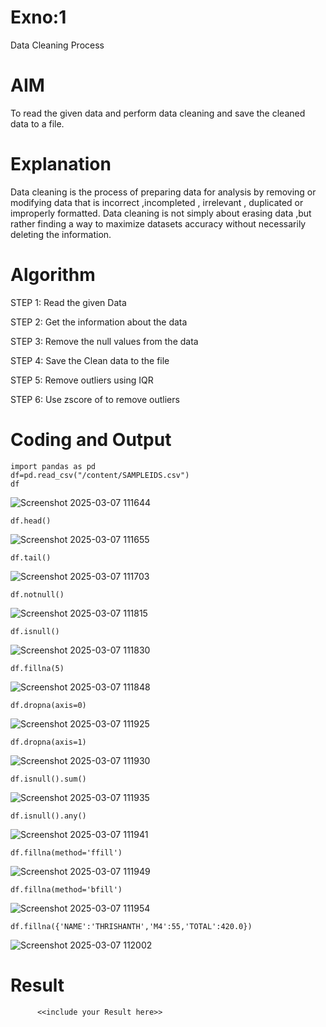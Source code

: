 # Exno:1
Data Cleaning Process

# AIM
To read the given data and perform data cleaning and save the cleaned data to a file.

# Explanation
Data cleaning is the process of preparing data for analysis by removing or modifying data that is incorrect ,incompleted , irrelevant , duplicated or improperly formatted. Data cleaning is not simply about erasing data ,but rather finding a way to maximize datasets accuracy without necessarily deleting the information.

# Algorithm
STEP 1: Read the given Data

STEP 2: Get the information about the data

STEP 3: Remove the null values from the data

STEP 4: Save the Clean data to the file

STEP 5: Remove outliers using IQR

STEP 6: Use zscore of to remove outliers

# Coding and Output
```
import pandas as pd
df=pd.read_csv("/content/SAMPLEIDS.csv")
df
```
![Screenshot 2025-03-07 111644](https://github.com/user-attachments/assets/9e47be65-1254-48ab-bd1b-dc008ced3c5a)

```
df.head()
```
![Screenshot 2025-03-07 111655](https://github.com/user-attachments/assets/20234c01-4649-48c1-a63b-5cec4ed5d7ba)

```
df.tail()
```
![Screenshot 2025-03-07 111703](https://github.com/user-attachments/assets/57ed5001-e1e4-4ff7-9106-bd975ad5ec9d)

```
df.notnull()
```
![Screenshot 2025-03-07 111815](https://github.com/user-attachments/assets/e3966742-b8e3-4d55-ba12-65bc7febeaa4)

```
df.isnull()
```
![Screenshot 2025-03-07 111830](https://github.com/user-attachments/assets/04e872bc-8c16-43d8-8358-e0452c12c899)
```
df.fillna(5)
```
![Screenshot 2025-03-07 111848](https://github.com/user-attachments/assets/49c51779-82ad-4eae-9b38-db6ff913daa6)
```
df.dropna(axis=0)
```
![Screenshot 2025-03-07 111925](https://github.com/user-attachments/assets/124cb19b-501a-4a4a-a6b6-112e1a6e6726)

```
df.dropna(axis=1)
```
![Screenshot 2025-03-07 111930](https://github.com/user-attachments/assets/a8b46775-3730-4a33-8439-3d9c5d81f072)
```
df.isnull().sum()
```
![Screenshot 2025-03-07 111935](https://github.com/user-attachments/assets/393eba36-9c1c-4073-bb44-f09796ea5d0f)
```
df.isnull().any()
```
![Screenshot 2025-03-07 111941](https://github.com/user-attachments/assets/5e841b29-e166-4eba-b5f0-280d696498cb)
```
df.fillna(method='ffill')
```
![Screenshot 2025-03-07 111949](https://github.com/user-attachments/assets/23180a7d-2665-4212-86d3-58a8cf01af3d)
```
df.fillna(method='bfill')
```
![Screenshot 2025-03-07 111954](https://github.com/user-attachments/assets/85b50ff3-3e6f-4b9f-a6c9-cb5834c2428f)

```
df.fillna({'NAME':'THRISHANTH','M4':55,'TOTAL':420.0})
```
![Screenshot 2025-03-07 112002](https://github.com/user-attachments/assets/a341e5d2-7cb8-4372-88a1-d03bd2d8b956)







# Result
          <<include your Result here>>

